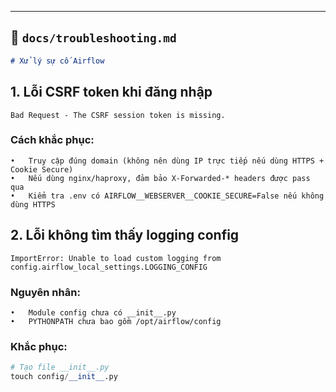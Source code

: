---

## 📄 `docs/troubleshooting.md`

```markdown
# Xử lý sự cố Airflow
```

## 1. Lỗi CSRF token khi đăng nhập
```text
Bad Request - The CSRF session token is missing.

```

### Cách khắc phục:
	•	Truy cập đúng domain (không nên dùng IP trực tiếp nếu dùng HTTPS + Cookie Secure)
	•	Nếu dùng nginx/haproxy, đảm bảo X-Forwarded-* headers được pass qua
	•	Kiểm tra .env có AIRFLOW__WEBSERVER__COOKIE_SECURE=False nếu không dùng HTTPS

## 2. Lỗi không tìm thấy logging config

```text
ImportError: Unable to load custom logging from config.airflow_local_settings.LOGGING_CONFIG
```

### Nguyên nhân:
	•	Module config chưa có __init__.py
	•	PYTHONPATH chưa bao gồm /opt/airflow/config

### Khắc phục:

```python
# Tạo file __init__.py
touch config/__init__.py
```


